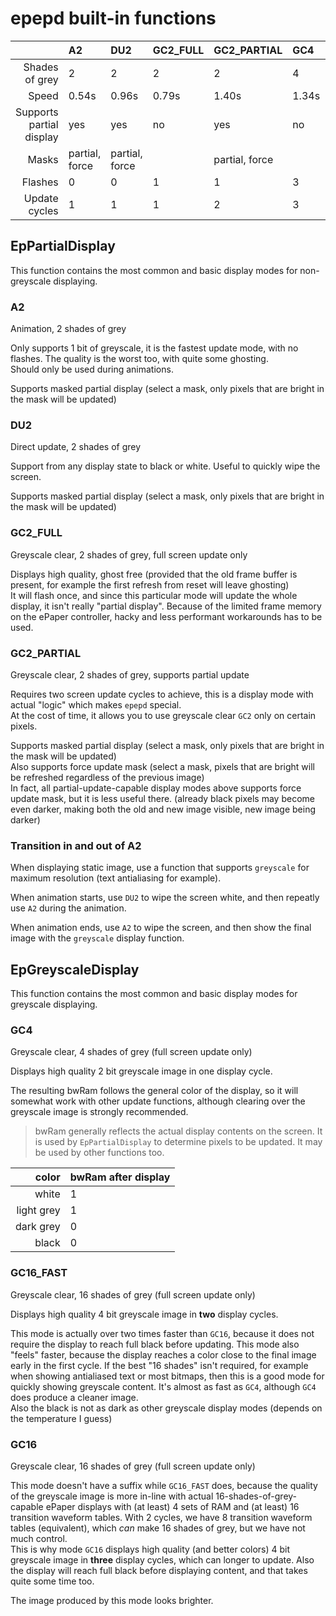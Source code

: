 # epepd built-in functions

| | A2 | DU2 | GC2_FULL | GC2_PARTIAL | GC4 | GC16_FAST | GC16 |
| --: | :-- | :-- | :-- | :-- | :-- | :-- | :-- |
| Shades of grey |  2 | 2 | 2 | 2 | 4 | 16 | 16 |
| Speed | 0.54s | 0.96s | 0.79s | 1.40s | 1.34s | 1.45s | 2.58s |
| Supports partial display | yes | yes | no | yes | no | no | no |
| Masks | partial, force | partial, force | | partial, force | | | |
| Flashes | 0 | 0 | 1 | 1 | 3 | 3 | 3 |
| Update cycles | 1 | 1 | 1 | 2 | 3 | 2 | 3 |

## EpPartialDisplay

This function contains the most common and basic display modes for non-greyscale displaying.

### A2

Animation, 2 shades of grey

Only supports 1 bit of greyscale, it is the fastest update mode, with no flashes. The quality is the worst too, with quite some ghosting.\
Should only be used during animations.

Supports masked partial display (select a mask, only pixels that are bright in the mask will be updated)

### DU2

Direct update, 2 shades of grey

Support from any display state to black or white. Useful to quickly wipe the screen.

Supports masked partial display (select a mask, only pixels that are bright in the mask will be updated)

### GC2_FULL

Greyscale clear, 2 shades of grey, full screen update only

Displays high quality, ghost free (provided that the old frame buffer is present, for example the first refresh from reset will leave ghosting)\
It will flash once, and since this particular mode will update the whole display, it isn't really "partial display". Because of the limited frame memory on the
ePaper controller, hacky and less performant workarounds has to be used.

### GC2_PARTIAL

Greyscale clear, 2 shades of grey, supports partial update

Requires two screen update cycles to achieve, this is a display mode with actual "logic" which makes `epepd` special.\
At the cost of time, it allows you to use greyscale clear `GC2` only on certain pixels.

Supports masked partial display (select a mask, only pixels that are bright in the mask will be updated)\
Also supports force update mask (select a mask, pixels that are bright will be refreshed regardless of the previous image)\
In fact, all partial-update-capable display modes above supports force update mask, but it is less useful there. (already black pixels may become even darker,
making both the old and new image visible, new image being darker)

### Transition in and out of A2

When displaying static image, use a function that supports `greyscale` for maximum resolution (text antialiasing for example).

When animation starts, use `DU2` to wipe the screen white, and then repeatly use `A2` during the animation.

When animation ends, use `A2` to wipe the screen, and then show the final image with the `greyscale` display function.

## EpGreyscaleDisplay

This function contains the most common and basic display modes for greyscale displaying.

### GC4

Greyscale clear, 4 shades of grey (full screen update only)

Displays high quality 2 bit greyscale image in one display cycle.

The resulting bwRam follows the general color of the display, so it will somewhat work with other update functions, although clearing over the greyscale image is strongly recommended.

> bwRam generally reflects the actual display contents on the screen. It is used by `EpPartialDisplay` to determine pixels to be updated. It may be used by other functions too.

| color | bwRam after display |
| --: | :-- |
| white | 1 |
| light grey | 1 |
| dark grey | 0 |
| black | 0 |

### GC16_FAST

Greyscale clear, 16 shades of grey (full screen update only)

Displays high quality 4 bit greyscale image in **two** display cycles.

This mode is actually over two times faster than `GC16`, because it does not require the display to reach full black before updating. This mode also "feels" faster, because the display reaches a color close to the final image early in the first cycle. If the best "16 shades" isn't required, for example when showing antialiased text or most bitmaps, then this is a good mode for quickly showing greyscale content. It's almost as fast as `GC4`, although `GC4` does produce a cleaner image.\
Also the black is not as dark as other greyscale display modes (depends on the temperature I guess)

### GC16

Greyscale clear, 16 shades of grey (full screen update only)

This mode doesn't have a suffix while `GC16_FAST` does, because the quality of the greyscale image is more in-line with actual 16-shades-of-grey-capable ePaper displays with (at least) 4 sets of RAM and (at least) 16 transition waveform tables. With 2 cycles, we have 8 transition waveform tables (equivalent), which *can* make 16 shades of grey, but we have not much control.\
This is why mode `GC16` displays high quality (and better colors) 4 bit greyscale image in **three** display cycles, which can longer to update. Also the display will reach full black before displaying content, and that takes quite some time too.

The image produced by this mode looks brighter. 
